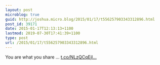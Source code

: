 ```yaml
---
layout: post
microblog: true
guid: http://joshua.micro.blog/2015/01/17/t556257903343312896.html
post_id: 39171
date: 2015-01-17T12:13:13+1100
lastmod: 2019-07-30T17:41:39+1100
type: post
url: /2015/01/17/t556257903343312896.html
---
```

You are what you share ... [t.co/NLzQCqEjI...](http://t.co/NLzQCqEjIZ)
